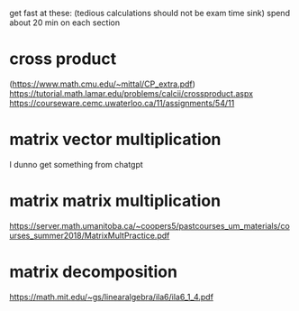 get fast at these: (tedious calculations should not be exam time sink)
spend about 20 min on each section
# cross product
(https://www.math.cmu.edu/~mittal/CP_extra.pdf)
https://tutorial.math.lamar.edu/problems/calcii/crossproduct.aspx
https://courseware.cemc.uwaterloo.ca/11/assignments/54/11
# matrix vector multiplication
I dunno get something from chatgpt
# matrix matrix multiplication
https://server.math.umanitoba.ca/~coopers5/pastcourses_um_materials/courses_summer2018/MatrixMultPractice.pdf
# matrix decomposition
https://math.mit.edu/~gs/linearalgebra/ila6/ila6_1_4.pdf
